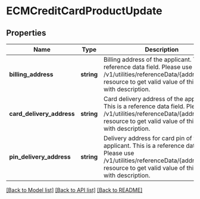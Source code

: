 # ECMCreditCardProductUpdate

## Properties
Name | Type | Description | Notes
------------ | ------------- | ------------- | -------------
**billing_address** | **string** | Billing address of the applicant. This is a reference data field. Please use /v1/utilities/referenceData/{addressType} resource to get valid value of this field with description. | [optional] 
**card_delivery_address** | **string** | Card delivery address of the applicant. This is a reference data field. Please use /v1/utilities/referenceData/{addressType} resource to get valid value of this field with description. | [optional] 
**pin_delivery_address** | **string** | Delivery address for card pin of the applicant. This is a reference data field. Please use /v1/utilities/referenceData/{addressType} resource to get valid value of this field with description. | [optional] 

[[Back to Model list]](../../README.md#documentation-for-models) [[Back to API list]](../../README.md#documentation-for-api-endpoints) [[Back to README]](../../README.md)

